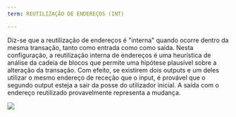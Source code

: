 ```yaml
---
term: REUTILIZAÇÃO DE ENDEREÇOS (INT)

---
```

Diz-se que a reutilização de endereços é "interna" quando ocorre dentro da mesma transação, tanto como entrada como como saída. Nesta configuração, a reutilização interna de endereços é uma heurística de análise da cadeia de blocos que permite uma hipótese plausível sobre a alteração da transação. Com efeito, se existirem dois outputs e um deles utilizar o mesmo endereço de receção que o input, é provável que o segundo output esteja a sair da posse do utilizador inicial. A saída com o endereço reutilizado provavelmente representa a mudança.

![](../../dictionnaire/assets/10.webp)